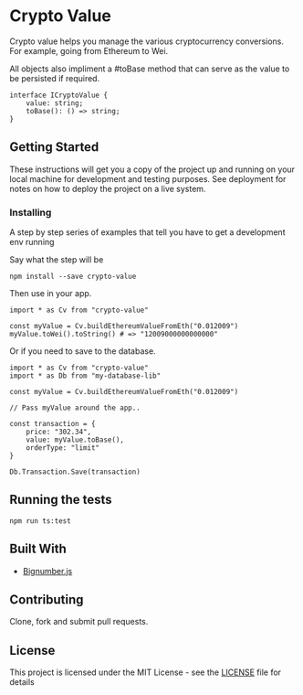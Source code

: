 # Crypto Value

Crypto value helps you manage the various cryptocurrency conversions. For example, going from Ethereum to Wei.

All objects also impliment a #toBase method that can serve as the value to be persisted if required.

```
interface ICryptoValue {
    value: string;
    toBase(): () => string;
}
```

## Getting Started

These instructions will get you a copy of the project up and running on your local machine for development and testing purposes. See deployment for notes on how to deploy the project on a live system.

### Installing

A step by step series of examples that tell you have to get a development env running

Say what the step will be

```
npm install --save crypto-value
```

Then use in your app.

```
import * as Cv from "crypto-value"

const myValue = Cv.buildEthereumValueFromEth("0.012009")
myValue.toWei().toString() # => "12009000000000000"
```

Or if you need to save to the database.

```
import * as Cv from "crypto-value"
import * as Db from "my-database-lib"

const myValue = Cv.buildEthereumValueFromEth("0.012009")

// Pass myValue around the app..

const transaction = {
    price: "302.34",
    value: myValue.toBase(),
    orderType: "limit"
}

Db.Transaction.Save(transaction)
```

## Running the tests

```
npm run ts:test
```

## Built With

* [Bignumber.js](https://github.com/MikeMcl/bignumber.js/)

## Contributing

Clone, fork and submit pull requests.

## License

This project is licensed under the MIT License - see the [LICENSE](LICENSE) file for details
